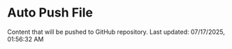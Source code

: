 # Auto Push File

Content that will be pushed to GitHub repository.
Last updated: 07/17/2025, 01:56:32 AM